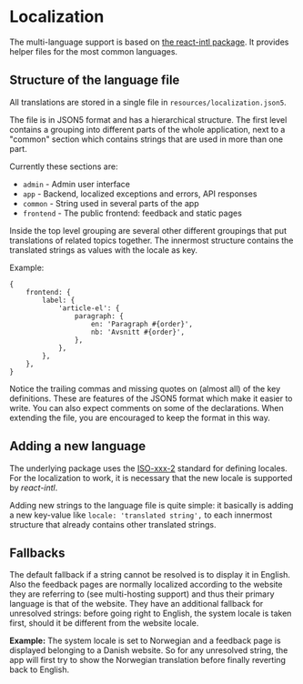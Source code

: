 # Localization

The multi-language support is based on [the react-intl package](https://github.com/yahoo/react-intl/wiki#locale-data-in-nodejs).
It provides helper files for the most common languages.

## Structure of the language file

All translations are stored in a single file in `resources/localization.json5`.

The file is in JSON5 format and has a hierarchical structure. The first level contains a grouping into different parts of the
whole application, next to a "common" section which contains strings that are used in more than one part.

Currently these sections are:
* `admin` - Admin user interface
* `app` - Backend, localized exceptions and errors, API responses
* `common` - String used in several parts of the app
* `frontend` - The public frontend: feedback and static pages

Inside the top level grouping are several other different groupings that put translations of related topics together. The
innermost structure contains the translated strings as values with the locale as key.

Example:
```
{
	frontend: {
		label: {
			'article-el': {
				paragraph: {
					en: 'Paragraph #{order}',
					nb: 'Avsnitt #{order}',
				},
			},
		},
	},
}
```

Notice the trailing commas and missing quotes on (almost all) of the key definitions. These are features of the JSON5 format
which make it easier to write. You can also expect comments on some of the declarations. When extending the file, you are
encouraged to keep the format in this way.

## Adding a new language

The underlying package uses the [ISO-xxx-2](http://) standard for defining locales. For the localization to work, it is necessary
that the new locale is supported by _react-intl_.

Adding new strings to the language file is quite simple: it basically is adding a new key-value like `locale: 'translated string',`
to each innermost structure that already contains other translated strings.

## Fallbacks

The default fallback if a string cannot be resolved is to display it in English. Also the feedback pages are normally localized
according to the website they are referring to (see multi-hosting support) and thus their primary language is that of the website.
They have an additional fallback for unresolved strings: before going right to English, the system locale is taken first, should
it be different from the website locale.

**Example:** The system locale is set to Norwegian and a feedback page is displayed belonging to a Danish website. So for any
unresolved string, the app will first try to show the Norwegian translation before finally reverting back to English.

